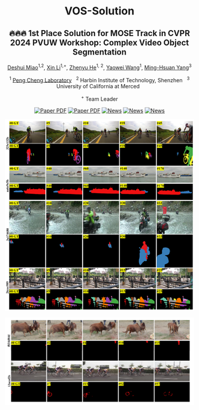 <div align="center">
<h1>VOS-Solution</h1>
  
## 🔥🔥🔥 1st Place Solution for MOSE Track in CVPR 2024 PVUW Workshop: Complex Video Object Segmentation

[Deshui Miao](https://yahooo-m.github.io)<sup>1,2</sup>, [Xin Li](https://sites.google.com/view/xinli-homepage)<sup>1,+</sup>, [Zhenyu He](https://scholar.google.com/citations?hl=zh-CN&user=cv8_7usAAAAJ)<sup>1, 2</sup>, [Yaowei Wang](https://scholar.google.com/citations?hl=zh-CN&user=o_DllmIAAAAJ)<sup>1</sup>, [Ming-Hsuan Yang](https://scholar.google.com/citations?hl=zh-CN&user=p9-ohHsAAAAJ)<sup>3</sup>

<sup>1</sup> [Peng Cheng Laboratory](https://https://www.pcl.ac.cn/) &nbsp; <sup>2</sup> Harbin Institute of Technology, Shenzhen &nbsp; <sup>3</sup> University of California at Merced &nbsp;

<sup>+</sup> Team Leader

<a href="https://arxiv.org/pdf/2406.04600"><img src='https://img.shields.io/badge/arXiv-1st place of MOSE Track-red' alt='Paper PDF'></a>
<a href="https://arxiv.org/pdf/2407.07760"><img src='https://img.shields.io/badge/arXiv-detailed' alt='Paper PDF'></a>
<a href="https://mp.weixin.qq.com/s/esJ-JPgAGzH_JcmTmnTRSA"><img src='https://img.shields.io/badge/公众号-我爱计算机视觉-blue' alt='News'></a>
<a href="https://mp.weixin.qq.com/s/5syjENuKspqaUoWG861EhA"><img src='https://img.shields.io/badge/公众号-3D视觉工坊-green' alt='News'></a>
<a href="https://www.youtube.com/watch?v=7uE-KMpY4C4&t=4s&pp=ygUEcHZ1dw%3D%3D"><img src='https://img.shields.io/badge/YouTube-Video-red' alt='News'></a>

![Demo](demo/MOSE-test/complex_case.jpg)

![Demo](demo/MOSE-test/small_case.jpg)

